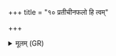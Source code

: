 +++
title = "१० प्रतीचीनफलो हि त्वम्"

+++
<details><summary>मूलम् (GR)</summary>

प्रतीचीनफलो हि त्वम्  
अपामार्ग बभूविथ ।  
सर्वान् मच् छपथाꣳ अधि  
वरीयो यावया त्वम् ॥ +++(Bhatt. varoyo (misprint?))+++
</details>